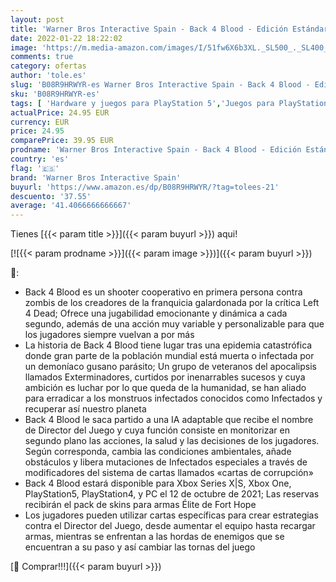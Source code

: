 ```yaml
---
layout: post
title: 'Warner Bros Interactive Spain - Back 4 Blood - Edición Estándar PS5'
date: 2022-01-22 18:22:02
image: 'https://m.media-amazon.com/images/I/51fw6X6b3XL._SL500_._SL400_.jpg'
comments: true
category: ofertas
author: 'tole.es'
slug: 'B08R9HRWYR-es Warner Bros Interactive Spain - Back 4 Blood - Edición...'
sku: 'B08R9HRWYR-es'
tags: [ 'Hardware y juegos para PlayStation 5','Juegos para PlayStation 5','Videojuegos','ps5','warner bros interactive spain', ]
actualPrice: 24.95 EUR
currency: EUR
price: 24.95
comparePrice: 39.95 EUR
prodname: 'Warner Bros Interactive Spain - Back 4 Blood - Edición Estándar PS5'
country: 'es'
flag: '🇪🇸'
brand: 'Warner Bros Interactive Spain'
buyurl: 'https://www.amazon.es/dp/B08R9HRWYR/?tag=tolees-21'
descuento: '37.55'
average: '41.4066666666667'
---
```


Tienes [{{< param title >}}]({{< param buyurl >}}) aqui!

[![{{< param prodname >}}]({{< param image >}})]({{< param buyurl >}})

🔎:

- Back 4 Blood es un shooter cooperativo en primera persona contra zombis de los creadores de la franquicia galardonada por la crítica Left 4 Dead; Ofrece una jugabilidad emocionante y dinámica a cada segundo, además de una acción muy variable y personalizable para que los jugadores siempre vuelvan a por más
- La historia de Back 4 Blood tiene lugar tras una epidemia catastrófica donde gran parte de la población mundial está muerta o infectada por un demoníaco gusano parásito; Un grupo de veteranos del apocalipsis llamados Exterminadores, curtidos por inenarrables sucesos y cuya ambición es luchar por lo que queda de la humanidad, se han aliado para erradicar a los monstruos infectados conocidos como Infectados y recuperar así nuestro planeta
- Back 4 Blood le saca partido a una IA adaptable que recibe el nombre de Director del Juego y cuya función consiste en monitorizar en segundo plano las acciones, la salud y las decisiones de los jugadores. Según corresponda, cambia las condiciones ambientales, añade obstáculos y libera mutaciones de Infectados especiales a través de modificadores del sistema de cartas llamados «cartas de corrupción»
- Back 4 Blood estará disponible para Xbox Series X|S, Xbox One, PlayStation5, PlayStation4, y PC el 12 de octubre de 2021; Las reservas recibirán el pack de skins para armas Élite de Fort Hope
- Los jugadores pueden utilizar cartas específicas para crear estrategias contra el Director del Juego, desde aumentar el equipo hasta recargar armas, mientras se enfrentan a las hordas de enemigos que se encuentran a su paso y así cambiar las tornas del juego

[🛒 Comprar!!!]({{< param buyurl >}})
